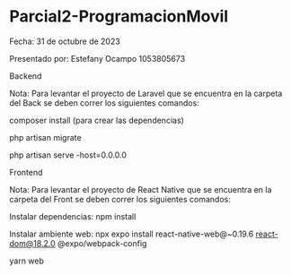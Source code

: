 # Parcial2-ProgramacionMovil
Fecha: 31 de octubre de 2023

Presentado por: Estefany Ocampo 
1053805673

Backend

Nota: Para levantar el proyecto de Laravel que se encuentra en la carpeta del Back se deben correr los siguientes comandos:

composer install (para crear las dependencias)

php artisan migrate

php artisan serve -host=0.0.0.0

Frontend

Nota: Para levantar el proyecto de React Native que se encuentra en la carpeta del Front se deben correr los siguientes comandos:

Instalar dependencias: npm install

Instalar ambiente web: npx expo install react-native-web@~0.19.6 react-dom@18.2.0 @expo/webpack-config

yarn web
